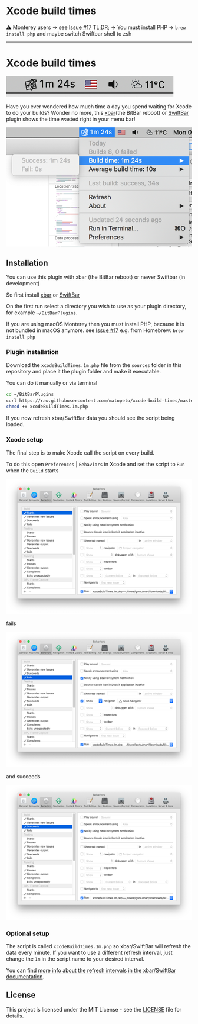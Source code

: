 # Xcode build times

⚠️ Monterey users -> see [Issue #17](https://github.com/matopeto/xcode-build-times/issues/17)
TL;DR; -> You must install PHP -> `brew install php` and maybe switch Swiftbar shell to zsh

------

# Xcode build times

![](screenshots/menubar.png)

Have you ever wondered how much time a day you spend waiting for Xcode to do your builds? Wonder no more, this [xbar](https://github.com/matryer/xbar)(the BitBar reboot) or [SwiftBar](https://github.com/swiftbar/SwiftBar/) plugin shows the time wasted right in your menu bar!

![](screenshots/menubar-extended.png)

## Installation

You can use this plugin with xbar (the BitBar reboot) or newer Swiftbar (in development)

So first install [xbar](https://github.com/matryer/xbar#get-started) or [SwiftBar](https://github.com/swiftbar/SwiftBar#how-to-get-swiftbar)

On the first run select a directory you wish to use as your plugin directory, for example `~/BitBarPlugins`.

If you are using macOS Monterey then you must install PHP, because it is not bundled in macOS anymore. see [Issue #17](https://github.com/matopeto/xcode-build-times/issues/17) e.g. from Homebrew: `brew install php`

### Plugin installation

Download the `xcodeBuildTimes.1m.php` file from the `sources` folder in this repository and place it the plugin folder and make it executable.

You can do it manually or via terminal

```bash
cd ~/BitBarPlugins
curl https://raw.githubusercontent.com/matopeto/xcode-build-times/master/sources/xcodeBuildTimes.1m.php --output xcodeBuildTimes.1m.php
chmod +x xcodeBuildTimes.1m.php
```

If you now refresh xbar/SwiftBar data you should see the script being loaded.

### Xcode setup

The final step is to make Xcode call the script on every build. 

To do this open `Preferences` | `Behaviors` in Xcode and set the script to `Run` when the `Build` starts

![](screenshots/xcode-start.png)

fails

![](screenshots/xcode-fail.png)

and succeeds

![](screenshots/xcode-finish.png)

### Optional setup

The script is called `xcodeBuildTimes.1m.php` so xbar/SwiftBar will refresh the data every minute. If you want to use a different refresh interval, just change the `1m` in the script name to your desired interval. 

You can find [more info about the refresh intervals in the xbar/SwiftBar documentation](https://github.com/matryer/xbar#configure-the-refresh-time).

## License

This project is licensed under the MIT License - see the [LICENSE](LICENSE) file for details.
